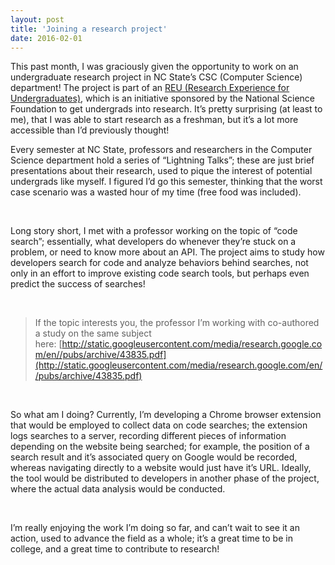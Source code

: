 ```yaml
---
layout: post
title: 'Joining a research project'
date: 2016-02-01
---
```


This past month, I was graciously given the opportunity to work on an undergraduate research project in NC State’s CSC (Computer Science) department! The project is part of an [REU (Research Experience for Undergraduates)](https://www.nsf.gov/crssprgm/reu/), which is an initiative sponsored by the National Science Foundation to get undergrads into research. It’s pretty surprising (at least to me), that I was able to start research as a freshman, but it’s a lot more accessible than I’d previously thought!

Every semester at NC State, professors and researchers in the Computer Science department hold a series of “Lightning Talks”; these are just brief presentations about their research, used to pique the interest of potential undergrads like myself. I figured I’d go this semester, thinking that the worst case scenario was a wasted hour of my time (free food was included).

 

Long story short, I met with a professor working on the topic of “code search”; essentially, what developers do whenever they’re stuck on a problem, or need to know more about an API. The project aims to study how developers search for code and analyze behaviors behind searches, not only in an effort to improve existing code search tools, but perhaps even predict the success of searches!

 

> If the topic interests you, the professor I’m working with co-authored a study on the same subject here: [http://static.googleusercontent.com/media/research.google.com/en//pubs/archive/43835.pdf](http://static.googleusercontent.com/media/research.google.com/en//pubs/archive/43835.pdf)

 

So what am I doing? Currently, I’m developing a Chrome browser extension that would be employed to collect data on code searches; the extension logs searches to a server, recording different pieces of information depending on the website being searched; for example, the position of a search result and it’s associated query on Google would be recorded, whereas navigating directly to a website would just have it’s URL. Ideally, the tool would be distributed to developers in another phase of the project, where the actual data analysis would be conducted.

 

I’m really enjoying the work I’m doing so far, and can’t wait to see it an action, used to advance the field as a whole; it’s a great time to be in college, and a great time to contribute to research!


